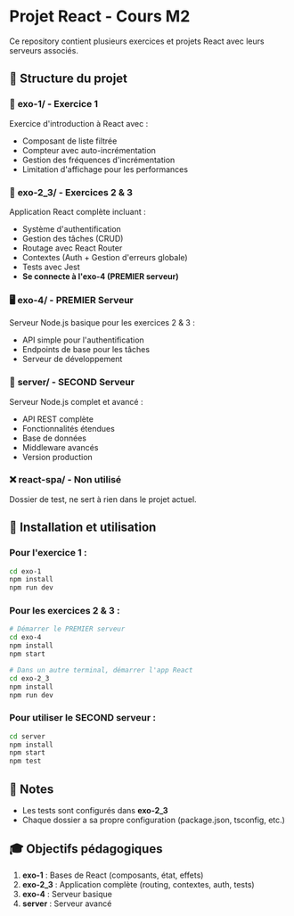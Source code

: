 # Projet React - Cours M2

Ce repository contient plusieurs exercices et projets React avec leurs serveurs associés.

## 📁 Structure du projet

### 🎯 **exo-1/** - Exercice 1
Exercice d'introduction à React avec :
- Composant de liste filtrée
- Compteur avec auto-incrémentation
- Gestion des fréquences d'incrémentation
- Limitation d'affichage pour les performances

### 🔗 **exo-2_3/** - Exercices 2 & 3
Application React complète incluant :
- Système d'authentification
- Gestion des tâches (CRUD)
- Routage avec React Router
- Contextes (Auth + Gestion d'erreurs globale)
- Tests avec Jest
- **Se connecte à l'exo-4 (PREMIER serveur)**

### 🖥️ **exo-4/** - PREMIER Serveur
Serveur Node.js basique pour les exercices 2 & 3 :
- API simple pour l'authentification
- Endpoints de base pour les tâches
- Serveur de développement

### 🚀 **server/** - SECOND Serveur
Serveur Node.js complet et avancé :
- API REST complète
- Fonctionnalités étendues
- Base de données
- Middleware avancés
- Version production

### ❌ **react-spa/** - Non utilisé
Dossier de test, ne sert à rien dans le projet actuel.

## 🔧 Installation et utilisation

### Pour l'exercice 1 :
```bash
cd exo-1
npm install
npm run dev
```

### Pour les exercices 2 & 3 :
```bash
# Démarrer le PREMIER serveur
cd exo-4
npm install
npm start

# Dans un autre terminal, démarrer l'app React
cd exo-2_3
npm install
npm run dev
```

### Pour utiliser le SECOND serveur :
```bash
cd server
npm install
npm start
npm test
```

## 📝 Notes

- Les tests sont configurés dans **exo-2_3**
- Chaque dossier a sa propre configuration (package.json, tsconfig, etc.)

## 🎓 Objectifs pédagogiques

1. **exo-1** : Bases de React (composants, état, effets)
2. **exo-2_3** : Application complète (routing, contextes, auth, tests)
3. **exo-4** : Serveur basique
4. **server** : Serveur avancé
